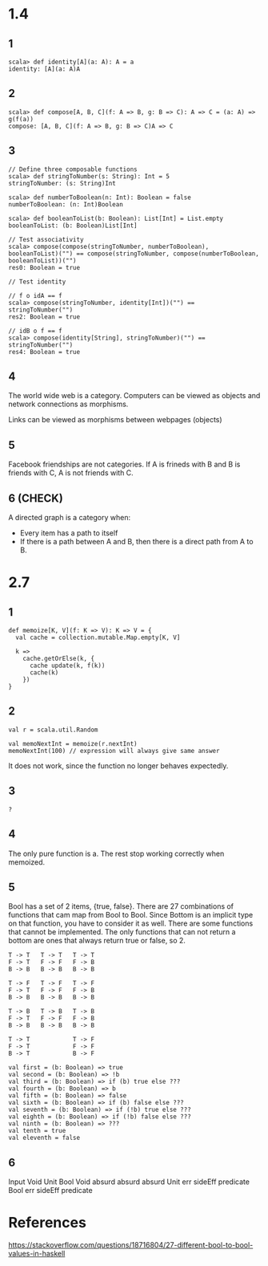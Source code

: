 # 1.4
## 1 

```
scala> def identity[A](a: A): A = a
identity: [A](a: A)A
```

## 2

```
scala> def compose[A, B, C](f: A => B, g: B => C): A => C = (a: A) => g(f(a))
compose: [A, B, C](f: A => B, g: B => C)A => C
```

## 3

```
// Define three composable functions
scala> def stringToNumber(s: String): Int = 5
stringToNumber: (s: String)Int

scala> def numberToBoolean(n: Int): Boolean = false
numberToBoolean: (n: Int)Boolean

scala> def booleanToList(b: Boolean): List[Int] = List.empty
booleanToList: (b: Boolean)List[Int]

// Test associativity
scala> compose(compose(stringToNumber, numberToBoolean), booleanToList)("") == compose(stringToNumber, compose(numberToBoolean, booleanToList))("")
res0: Boolean = true

// Test identity

// f o idA == f 
scala> compose(stringToNumber, identity[Int])("") == stringToNumber("")
res2: Boolean = true

// idB o f == f
scala> compose(identity[String], stringToNumber)("") == stringToNumber("")
res4: Boolean = true
```

## 4

The world wide web is a category. Computers can be viewed as objects and network connections as morphisms. 

Links can be viewed as morphisms between webpages (objects)

## 5

Facebook friendships are not categories. If A is frineds with B and B is friends with C, A is not friends with C.
## 6 (CHECK)

A directed graph is a category when:
* Every item has a path to itself
* If there is a path between A and B, then there is a direct path from A to B.

# 2.7
## 1
```
def memoize[K, V](f: K => V): K => V = {
  val cache = collection.mutable.Map.empty[K, V]

  k =>
    cache.getOrElse(k, {
      cache update(k, f(k))
      cache(k)
    })
}
```


## 2
```
val r = scala.util.Random

val memoNextInt = memoize(r.nextInt)
memoNextInt(100) // expression will always give same answer
```
It does not work, since the function no longer behaves expectedly.

## 3
```
?
```

## 4 
The only pure function is a. The rest stop working correctly when memoized.

## 5
Bool has a set of 2 items, {true, false}.
There are 27 combinations of functions that cam map from Bool to Bool.
Since Bottom is an implicit type on that function, you have to consider it as well.
There are some functions that cannot be implemented. The only functions that can not return a bottom are ones that always return true or false, so 2.

```
T -> T   T -> T   T -> T
F -> T   F -> F   F -> B
B -> B   B -> B   B -> B

T -> F   T -> F   T -> F
F -> T   F -> F   F -> B
B -> B   B -> B   B -> B

T -> B   T -> B   T -> B
F -> T   F -> F   F -> B
B -> B   B -> B   B -> B

T -> T            T -> F
F -> T            F -> F
B -> T            B -> F
```

```
val first = (b: Boolean) => true
val second = (b: Boolean) => !b
val third = (b: Boolean) => if (b) true else ???
val fourth = (b: Boolean) => b
val fifth = (b: Boolean) => false
val sixth = (b: Boolean) => if (b) false else ???
val seventh = (b: Boolean) => if (!b) true else ???
val eighth = (b: Boolean) => if (!b) false else ???
val ninth = (b: Boolean) => ???
val tenth = true
val eleventh = false
```

## 6

Input
       Void     Unit     Bool
Void   absurd   absurd   absurd
Unit    err     sideEff  predicate
Bool    err     sideEff  predicate
# References
https://stackoverflow.com/questions/18716804/27-different-bool-to-bool-values-in-haskell
